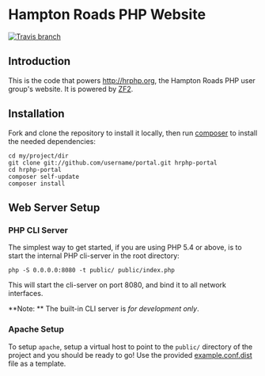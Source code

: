 Hampton Roads PHP Website
==========================
[![Travis branch](https://img.shields.io/travis/hrphp/portal.svg?style=flat)](https://travis-ci.org/hrphp/portal)

Introduction
------------
This is the code that powers http://hrphp.org, the Hampton Roads PHP user group's website. It is powered by [ZF2](http://framework.zend.com/manual/2.0/en/user-guide/overview.html).

Installation
------------
Fork and clone the repository to install it locally, then run [composer](http://getcomposer.org) to install the needed dependencies:

    cd my/project/dir
    git clone git://github.com/username/portal.git hrphp-portal
    cd hrphp-portal
    composer self-update
    composer install

Web Server Setup
----------------

### PHP CLI Server

The simplest way to get started, if you are using PHP 5.4 or above, is to start the internal PHP cli-server in the root directory:

    php -S 0.0.0.0:8080 -t public/ public/index.php

This will start the cli-server on port 8080, and bind it to all network interfaces.

**Note: ** The built-in CLI server is *for development only*.

### Apache Setup

To setup `apache`, setup a virtual host to point to the `public/` directory of the
project and you should be ready to go! Use the provided [example.conf.dist](example.conf.dist) file as a template.
